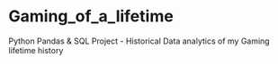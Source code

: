 # Gaming_of_a_lifetime
Python Pandas &amp; SQL Project - Historical Data analytics of my Gaming lifetime history
